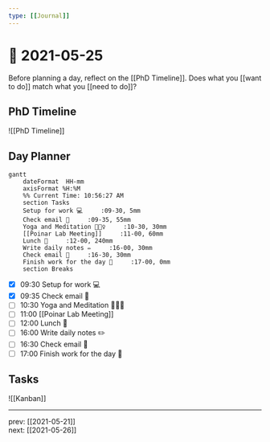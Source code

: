```yaml
---
type: [[Journal]]
---
```


# 📆 2021-05-25

Before planning a day, reflect on the [[PhD Timeline]]. Does what you [[want to do]] match what you [[need to do]]?

## PhD Timeline

![[PhD Timeline]]

## Day Planner
```mermaid
gantt
    dateFormat  HH-mm
    axisFormat %H:%M
    %% Current Time: 10:56:27 AM
    section Tasks
    Setup for work 💻     :09-30, 5mm
    Check email 📧     :09-35, 55mm
    Yoga and Meditation 🧘🏻‍♀️     :10-30, 30mm
    [[Poinar Lab Meeting]]     :11-00, 60mm
    Lunch 🍙     :12-00, 240mm
    Write daily notes ✏️     :16-00, 30mm
    Check email 📧     :16-30, 30mm
    Finish work for the day 🎉     :17-00, 0mm
    section Breaks

```

- [x] 09:30 Setup for work 💻
- [x] 09:35 Check email 📧
- [ ] 10:30 Yoga and Meditation 🧘🏻‍♀️
- [ ] 11:00 [[Poinar Lab Meeting]]
- [ ] 12:00 Lunch 🍙
- [ ] 16:00 Write daily notes ✏️
- [ ] 16:30 Check email 📧
- [ ] 17:00 Finish work for the day 🎉

## Tasks

![[Kanban]]

---

prev: [[2021-05-21]]  
next: [[2021-05-26]]  